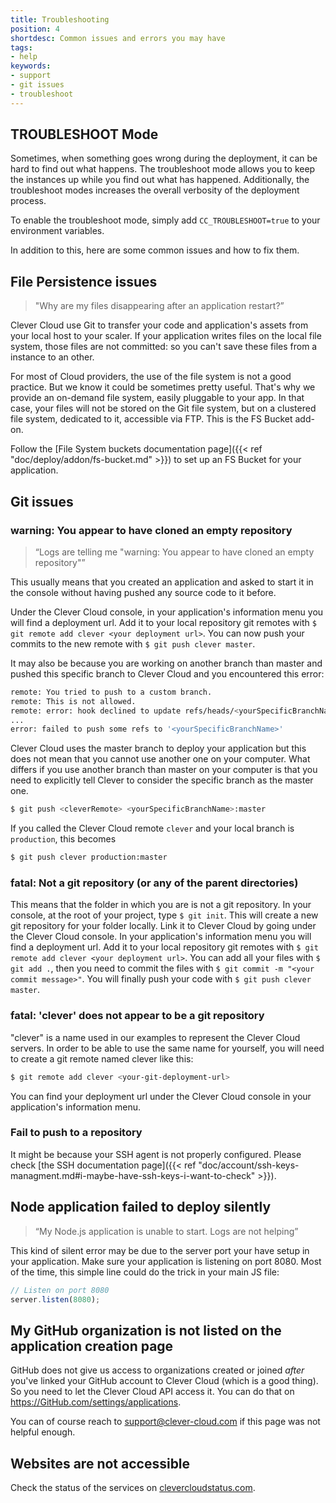 ```yaml
---
title: Troubleshooting
position: 4
shortdesc: Common issues and errors you may have
tags:
- help
keywords:
- support
- git issues
- troubleshoot
---
```


## TROUBLESHOOT Mode

Sometimes, when something goes wrong during the deployment, it can be hard to find out what happens. The troubleshoot mode allows you to keep the instances up while you find out what has happened.
Additionally, the troubleshoot modes increases the overall verbosity of the deployment process.

To enable the troubleshoot mode, simply add `CC_TROUBLESHOOT=true` to your environment variables.


In addition to this, here are some common issues and how to fix them.

## File Persistence issues

> "Why are my files disappearing after an application restart?”

Clever Cloud use Git to transfer your code and application's assets from your local host to your scaler. If your application writes files on the local file system, those files are not committed: so you can't save these files from a instance to an other.

For most of Cloud providers, the use of the file system is not a good practice. But we know it could be sometimes pretty useful. That's why we provide an on-demand file system, easily pluggable to your app. In that case, your files will not be stored on the Git file system, but on a clustered file system, dedicated to it, accessible via FTP. This is the FS Bucket add-on.

Follow the [File System buckets documentation page]({{< ref "doc/deploy/addon/fs-bucket.md" >}}) to set up an FS Bucket for your application.

## Git issues

### warning: You appear to have cloned an empty repository

> “Logs are telling me \"warning: You appear to have cloned an empty repository\"”

This usually means that you created an application and asked to start it in the console without having pushed any source code to it before.

Under the Clever Cloud console, in your application's information menu you will find a deployment url. Add it to your local repository git remotes with `$ git remote add clever <your deployment url>`.
You can now push your commits to the new remote with `$ git push clever master`.

It may also be because you are working on another branch than master and pushed this specific branch to Clever Cloud and you encountered this error:

```bash
remote: You tried to push to a custom branch.
remote: This is not allowed.
remote: error: hook declined to update refs/heads/<yourSpecificBranchName>
...
error: failed to push some refs to '<yourSpecificBranchName>'
```

Clever Cloud uses the master branch to deploy your application but this does not mean that you cannot use another one on your computer.
What differs if you use another branch than master on your computer is that you need to explicitly tell Clever to consider the specific branch as the master one.

```bash
$ git push <cleverRemote> <yourSpecificBranchName>:master
```

If you called the Clever Cloud remote `clever` and your local branch is `production`, this becomes

```bash
$ git push clever production:master
```

### fatal: Not a git repository (or any of the parent directories)

This means that the folder in which you are is not a git repository.
In your console, at the root of your project, type `$ git init`. This will create a new git repository for your folder locally. Link it to Clever Cloud by going under the Clever Cloud console. In your application's information menu you will find a deployment url. Add it to your local repository git remotes with `$ git remote add clever <your deployment url>`.
You can add all your files with `$ git add .`, then you need to commit the files with `$ git commit -m "<your commit message>"`.
You will finally push your code with `$ git push clever master`.

### fatal: 'clever' does not appear to be a git repository

"clever" is a name used in our examples to represent the Clever Cloud servers.
In order to be able to use the same name for yourself, you will need to create a git remote named clever like this:

```bash
$ git remote add clever <your-git-deployment-url>
```

You can find your deployment url under the Clever Cloud console in your application's information menu.

### Fail to push to a repository

It might be because your SSH agent is not properly configured. Please check [the SSH documentation page]({{< ref "doc/account/ssh-keys-managment.md#i-maybe-have-ssh-keys-i-want-to-check" >}}).

## Node application failed to deploy silently

> “My Node.js application is unable to start. Logs are not helping”

This kind of silent error may be due to the server port your have setup in your application. Make sure your application is listening on port 8080.
Most of the time, this simple line could do the trick in your main JS file:

```javascript
// Listen on port 8080
server.listen(8080);
```

## My GitHub organization is not listed on the application creation page

GitHub does not give us access to organizations created or joined *after* you've linked your GitHub account to Clever Cloud (which is a good thing). So you need to let the Clever Cloud API access it. You can do that on <https://GitHub.com/settings/applications>.

You can of course reach to support@clever-cloud.com if this page was not helpful enough.

## Websites are not accessible

Check the status of the services on [clevercloudstatus.com](https://www.clevercloudstatus.com/).
